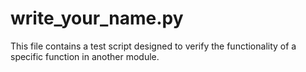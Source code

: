 # write_your_name.py
This file contains a test script designed to verify the functionality of a specific function in another module.
